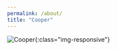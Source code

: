 ```yaml
---
permalink: /about/
title: "Cooper"
---
```

![Cooper](/assets/images/cooper2.jpg){:class="img-responsive"}

